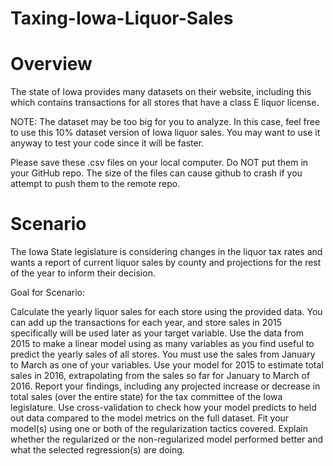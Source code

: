 # Taxing-Iowa-Liquor-Sales

# Overview
The state of Iowa provides many datasets on their website, including this which contains transactions for all stores that have a class E liquor license.

NOTE: The dataset may be too big for you to analyze. In this case, feel free to use this 10% dataset version of Iowa liquor sales. You may want to use it anyway to test your code since it will be faster.

Please save these .csv files on your local computer. Do NOT put them in your GitHub repo. The size of the files can cause github to crash if you attempt to push them to the remote repo.

# Scenario
The Iowa State legislature is considering changes in the liquor tax rates and wants a report of current liquor sales by county and projections for the rest of the year to inform their decision.

Goal for Scenario:

Calculate the yearly liquor sales for each store using the provided data. You can add up the transactions for each year, and store sales in 2015 specifically will be used later as your target variable.
Use the data from 2015 to make a linear model using as many variables as you find useful to predict the yearly sales of all stores. You must use the sales from January to March as one of your variables.
Use your model for 2015 to estimate total sales in 2016, extrapolating from the sales so far for January to March of 2016.
Report your findings, including any projected increase or decrease in total sales (over the entire state) for the tax committee of the Iowa legislature.
Use cross-validation to check how your model predicts to held out data compared to the model metrics on the full dataset.
Fit your model(s) using one or both of the regularization tactics covered. Explain whether the regularized or the non-regularized model performed better and what the selected regression(s) are doing.
